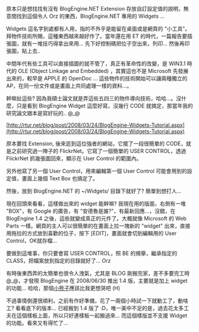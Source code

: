 原本只是想找找有沒有 BlogEngine.NET Extension 存放自訂設定值的說明，無意間找到這個令人 Orz 的東西，BlogEngine.NET 專用的 Widgets ...

Widgets 這名字到處都有人用，指的不外乎是能留在桌面或是網頁的 "小工具"。拜物件技術所賜，這種東西越來越好作了。當年還在用 ET 的時代，一篇報告要插張圖，就有一堆技巧得拿出來用... 先下好控制碼把位子空出來，列印... 然後再印張圖，貼上去..

中間年代有些工具可以直接插圖的就不管了，真正有革命性的改變，是 WIN3.1 時代的 OLE (Object Linkage and Embedded) ，其實這也不是 Microsoft 先發展出來的，較早是 APPLE 的 OpenDoc ... 這些物件的技術開始可以讓兩種獨立的 AP，在同一份文件或是畫面上共同處理一樣的資料...。

幹嘛扯這些? 因為我碩士論文就是弄這些五四三的物件導向技術，哈哈...。沒什麼，只是看到 BlogEngine Widget 這麼好寫，沒幾行 CODE 就搞定，那當年我的研究論文跟本是寫好玩的.. @_@

 

[http://rtur.net/blog/post/2008/03/24/BlogEngine-Widgets-Tutorial.aspx](http://rtur.net/blog/post/2008/03/24/BlogEngine-Widgets-Tutorial.aspx)

原本要找 Extension, 後來逛到這位強者的網站，它擺了一段很簡單的 CODE，就是之前研究過一陣子的 FlickrNet。它寫了一個簡單的 USER CONTROL，透過 FlickrNet 抓幾張圖回來，顯示在 User Control 的範圍內。

另外他寫了另一個 User Control，用來編輯第一個 User Control 可能會用到的設定值，畫面上幾個 Text Box 也搞定了。

然後，放到 BlogEngine.NET 的 ~/Widgets/ 目錄下就好了? 簡單到想打人...

 

現在回頭來看看，這樣做出來的 widget 能幹嘛? 我現在用的版面，右側有一堆 "BOX"，有 Google 的廣告，有 "安德魯是誰?"，有最新回應...，沒錯，在 BlogEngine 1.4 之後，這些就變成真正的元件了。大概就像 Microsoft 的 Web Parts 一樣。網頁的主人可以很簡單的在畫面上拉一塊新的 "widget" 出來，直接用拖拉的方式放到喜歡的位子，按下 [EDIT]，畫面就會切到編輯用的 User Control，OK就存檔...

要做到這堆事，你只要會寫 USER CONTROL，照 BE 的規舉，繼承指定的 CLASS，把檔案放到指定的目錄就好了... Orz

 

有時後東西弄的太簡單也很令人洩氣，尤其是 BLOG 剛搬完家，差不多要完工時 @_@，才發現 BlogEngine 在 2008/06/30 推出 1.4 版，主要就是加上 widget 的功能... 哈哈，那個[小熊子](http://www.michadel.net/)應該比我更想哭吧 (H)

 

不過事情倒還很順利，之前有作好準備，花了一兩個小時試一下就動工了，動啥工? 看看底下的版本... 已經搬到 1.4 版了 :D，唯一美中不足的是，過去花太多工夫在這個樣板上面，所以只好連樣板一起搬過來... 而這個樣版並不支援 Widget 的功能。看來又有得忙了...